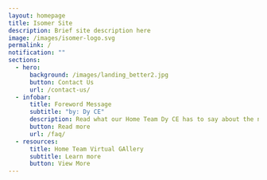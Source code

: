 ```yaml
---
layout: homepage
title: Isomer Site
description: Brief site description here
image: /images/isomer-logo.svg
permalink: /
notification: ""
sections:
  - hero:
      background: /images/landing_better2.jpg
      button: Contact Us
      url: /contact-us/
  - infobar:
      title: Foreword Message
      subtitle: "by: Dy CE"
      description: Read what our Home Team Dy CE has to say about the new vritual gallery
      button: Read more
      url: /faq/
  - resources:
      title: Home Team Virtual GAllery
      subtitle: Learn more
      button: View More
---
```

